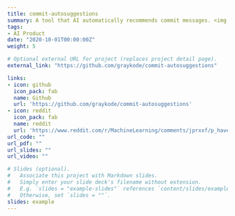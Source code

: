 ```yaml
---
title: commit-autosuggestions
summary: A tool that AI automatically recommends commit messages. <img src="https://img.shields.io/github/stars/graykode/commit-autosuggestions.svg" alt="text" style="margin&#58; 0px; height&#58; 22px; display&#58 inline;">                                                                            
tags:
- AI Product
date: "2020-10-01T00:00:00Z"
weight: 5

# Optional external URL for project (replaces project detail page).
external_link: "https://github.com/graykode/commit-autosuggestions"

links:
- icon: github
  icon_pack: fab
  name: Github
  url: 'https://github.com/graykode/commit-autosuggestions'
- icon: reddit
  icon_pack: fab
  name: reddit
  url: 'https://www.reddit.com/r/MachineLearning/comments/jprxxf/p_have_you_ever_hesitated_to_write_a_commit/'
url_code: ""
url_pdf: ""
url_slides: ""
url_video: ""

# Slides (optional).
#   Associate this project with Markdown slides.
#   Simply enter your slide deck's filename without extension.
#   E.g. `slides = "example-slides"` references `content/slides/example-slides.md`.
#   Otherwise, set `slides = ""`.
slides: example
---
```

